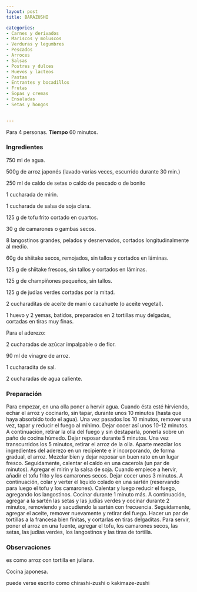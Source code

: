 ```yaml
---
layout: post
title: BARAZUSHI

categories:
- Carnes y derivados
- Mariscos y moluscos
- Verduras y legumbres
- Pescados
- Arroces
- Salsas
- Postres y dulces
- Huevos y lacteos
- Pastas
- Entrantes y bocadillos
- Frutas
- Sopas y cremas
- Ensaladas
- Setas y hongos
 

---
```

Para 4 personas.
<b>Tiempo</b> 60 minutos.

<h3>Ingredientes</h3>

750 ml de agua.

500g de arroz japonés (lavado varias veces, escurrido durante 30 min.)

250 ml de caldo de setas o caldo de pescado o de bonito

1 cucharada de mirin.

1 cucharada de salsa de soja clara.

125 g de tofu frito cortado en cuartos.

30 g de camarones o gambas secos.

8 langostinos grandes, pelados y desnervados, cortados longitudinalmente al medio.

60g de shiitake secos, remojados, sin tallos y cortados en láminas.

125 g de shiitake frescos, sin tallos y cortados en láminas.

125 g de champiñones pequeños, sin tallos.

125 g de judías verdes cortadas por la mitad.

2 cucharaditas de aceite de maní o cacahuete (o aceite vegetal).

1 huevo y 2 yemas, batidos, preparados en 2 tortillas muy delgadas, cortadas en tiras muy finas.

Para el aderezo:

2 cucharadas de azúcar impalpable o de flor.

90 ml de vinagre de arroz.

1 cucharadita de sal.

2 cucharadas de agua caliente.

<h3>Preparación</h3>

Para empezar, en una olla poner a hervir agua. Cuando ésta esté hirviendo, echar el arroz y cocinarlo, sin tapar, durante unos 10 minutos (hasta que haya absorbido todo el agua). Una vez pasados los 10 minutos, remover una vez, tapar y reducir el fuego al mínimo. Dejar cocer así unos 10-12 minutos. A continuación, retirar la olla del fuego y sin destaparla, ponerla sobre un paño de cocina húmedo. Dejar reposar durante 5 minutos. Una vez transcurridos los 5 minutos, retirar el arroz de la olla. Aparte mezclar los ingredientes del aderezo en un recipiente e ir incorporando, de forma gradual, el arroz. Mezclar bien y dejar reposar un buen rato en un lugar fresco. Seguidamente, calentar el caldo en una cacerola (un par de minutos). Agregar el mirin y la salsa de soja. Cuando empiece a hervir, añadir el tofu frito y los camarones secos. Dejar cocer unos 3 minutos. A continuación, colar y verter el líquido colado en una sartén (reservando para luego el tofu y los camarones). Calentar y luego reducir el fuego, agregando los langostinos. Cocinar durante 1 minuto más. A continuación, agregar a la sartén las setas y las judías verdes y cocinar durante 2 minutos, removiendo y sacudiendo la sartén con frecuencia. Seguidamente, agregar el aceite, remover nuevamente y retirar del fuego. Hacer un par de tortillas a la francesa bien finitas, y cortarlas en tiras delgaditas. Para servir, poner el arroz en una fuente, agregar el tofu, los camarones secos, las setas, las judías verdes, los langostinos y las tiras de tortilla.

<h3>Observaciones</h3>

es como arroz con tortilla en juliana.

Cocina japonesa.

puede verse escrito como chirashi-zushi o kakimaze-zushi

